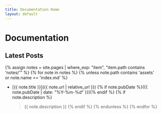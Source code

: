 ```yaml
---
title: Documentation Home
layout: default
---
```


# Documentation

## Latest Posts

{% assign notes = site.pages | where_exp: "item", "item.path contains 'notes/'" %}
{% for note in notes %}
{% unless note.path contains 'assets' or note.name == 'index.md' %}
* [{{ note.title }}]({{ note.url | relative_url }}) {% if note.pubDate %}({{ note.pubDate | date: "%Y-%m-%d" }}){% endif %}
  {% if note.description %}
  > {{ note.description }}
  {% endif %}
{% endunless %}
{% endfor %}
